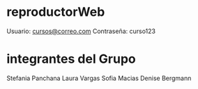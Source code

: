 # reproductorWeb
Usuario: cursos@correo.com
Contraseña: curso123

# integrantes del Grupo
Stefania Panchana
Laura Vargas
Sofia Macias
Denise Bergmann